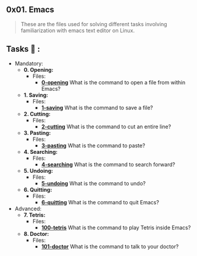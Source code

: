 ## 0x01. Emacs
>These are the files used for solving different tasks involving familiarization with emacs text editor on Linux.
## Tasks :page_with_curl: :
* Mandatory:
  * **0. Opening:**
    * Files:
        * **[0-opening](./0-opening)**
    What is the command to open a file from within Emacs?
  * **1. Saving:**
    * Files:
        * **[1-saving](./1-saving)**
    What is the command to save a file?
  * **2. Cutting:**
    * Files:
        * **[2-cutting](./2-cutting)**
    What is the command to cut an entire line?
  * **3. Pasting:**
    * Files:
        * **[3-pasting](./3-pasting)**
    What is the command to paste?
  * **4. Searching:**
    * Files:
        * **[4-searching](./4-searching)**
    What is the command to search forward?
  * **5. Undoing:**
    * Files:
        * **[5-undoing](./5-undoing)**
    What is the command to undo?
  * **6. Quitting:**
    * Files:
        * **[6-quitting](./6-quitting)**
    What is the command to quit Emacs?
* Advanced:
  * **7. Tetris:**
    * Files:
        * **[100-tetris](./100-tetris)**
    What is the command to play Tetris inside Emacs?
  * **8. Doctor:**
    * Files:
        * **[101-doctor](./101-doctor)**
    What is the command to talk to your doctor?
